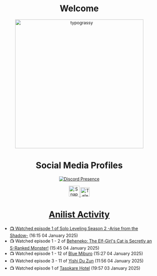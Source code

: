 <div align="center">

# Welcome
<a href="https://github.com/kawarimidoll/typograssy">
    <img alt="typograssy" src="https://typograssy.deno.dev/api?text=%E3%82%88%E3%81%86%E3%81%93%E3%81%9D%E3%81%BF%E3%81%AA%E3%81%95%E3%82%93%20-%20Sheby--&&l0=none&l1=82d9d0&l2=027353&l3=038c4c&l4=01402e&bg=none&frame=none&speed=100&comment=" width="421.99">
</a>

</div>

<div align="center">

# Social Media Profiles

[![Discord Presence](https://lanyard.cnrad.dev/api/612532963938271232)](https://discord.com/users/612532963938271232)


<a href="https://www.snapchat.com/add/a.sheby" title="Snapchat Profile">
    <img src="https://www.freepnglogos.com/uploads/snapchat-logo-png-0.png" width="35" alt="Snapchat Logo" />


<a href="https://t.me/ASheby" title="Telegram Profile">
    <img src="https://www.freepnglogos.com/uploads/telegram-logo-png-0.png" width="30" alt="Telegram Logo" />


</div>

<div align="center">

# Anilist Activity

</div>

<!-- ANILIST_ACTIVITY:start -->

-   📺 Watched episode 1 of [Solo Leveling Season 2 -Arise from the Shadow-](https://anilist.co/anime/176496) (16:15 04 January 2025)
-   📺 Watched episode 1 - 2 of [Beheneko: The Elf-Girl's Cat is Secretly an S-Ranked Monster!](https://anilist.co/anime/176158) (15:45 04 January 2025)
-   📺 Watched episode 1 - 12 of [Blue Miburo](https://anilist.co/anime/169258) (15:27 04 January 2025)
-   📺 Watched episode 3 - 11 of [Yishi Du Zun](https://anilist.co/anime/166223) (11:56 04 January 2025)
-   📺 Watched episode 1 of [Tasokare Hotel](https://anilist.co/anime/178495) (19:57 03 January 2025)

<!-- ANILIST_ACTIVITY:end -->

